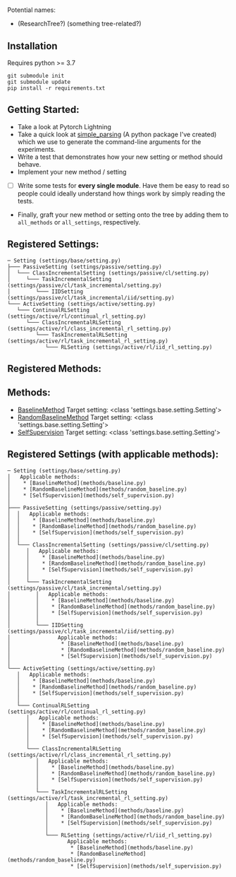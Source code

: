 # <repo name>
Potential names:
- (ResearchTree?) (something tree-related?)


## Installation
Requires python >= 3.7

```console
git submodule init
git submodule update
pip install -r requirements.txt
```

## Getting Started:
- Take a look at Pytorch Lightning
- Take a quick look at [simple_parsing](https://github.com/lebrice/SimpleParsing) (A python package I've created) which we use to generate the command-line arguments for the experiments.
- Write a test that demonstrates how your new setting or method should behave.
- Implement your new method / setting
- [ ] Write some tests for **every single module**. Have them be easy to read so people could ideally understand how things work by simply reading the tests.
- Finally, graft your new method or setting onto the tree by adding them to `all_methods` or `all_settings`, respectively.

<!-- MAKETREE -->
   



## Registered Settings:

```
─ Setting (settings/base/setting.py)
├─── PassiveSetting (settings/passive/setting.py)
│  └─── ClassIncrementalSetting (settings/passive/cl/setting.py)
│     └─── TaskIncrementalSetting (settings/passive/cl/task_incremental/setting.py)
│        └─── IIDSetting (settings/passive/cl/task_incremental/iid/setting.py)
└─── ActiveSetting (settings/active/setting.py)
   └─── ContinualRLSetting (settings/active/rl/continual_rl_setting.py)
      └─── ClassIncrementalRLSetting (settings/active/rl/class_incremental_rl_setting.py)
         └─── TaskIncrementalRLSetting (settings/active/rl/task_incremental_rl_setting.py)
            └─── RLSetting (settings/active/rl/iid_rl_setting.py)
```


## Registered Methods:

## Methods: 

* [BaselineMethod](methods/baseline.py)
     Target setting: <class 'settings.base.setting.Setting'>
* [RandomBaselineMethod](methods/random_baseline.py)
     Target setting: <class 'settings.base.setting.Setting'>
* [SelfSupervision](methods/self_supervision.py)
     Target setting: <class 'settings.base.setting.Setting'>


## Registered Settings (with applicable methods): 

```
─ Setting (settings/base/setting.py)
│   Applicable methods: 
│    * [BaselineMethod](methods/baseline.py)
│    * [RandomBaselineMethod](methods/random_baseline.py)
│    * [SelfSupervision](methods/self_supervision.py)
│   
├─── PassiveSetting (settings/passive/setting.py)
│  │   Applicable methods: 
│  │    * [BaselineMethod](methods/baseline.py)
│  │    * [RandomBaselineMethod](methods/random_baseline.py)
│  │    * [SelfSupervision](methods/self_supervision.py)
│  │   
│  └─── ClassIncrementalSetting (settings/passive/cl/setting.py)
│     │   Applicable methods: 
│     │    * [BaselineMethod](methods/baseline.py)
│     │    * [RandomBaselineMethod](methods/random_baseline.py)
│     │    * [SelfSupervision](methods/self_supervision.py)
│     │   
│     └─── TaskIncrementalSetting (settings/passive/cl/task_incremental/setting.py)
│        │   Applicable methods: 
│        │    * [BaselineMethod](methods/baseline.py)
│        │    * [RandomBaselineMethod](methods/random_baseline.py)
│        │    * [SelfSupervision](methods/self_supervision.py)
│        │   
│        └─── IIDSetting (settings/passive/cl/task_incremental/iid/setting.py)
│               Applicable methods: 
│                * [BaselineMethod](methods/baseline.py)
│                * [RandomBaselineMethod](methods/random_baseline.py)
│                * [SelfSupervision](methods/self_supervision.py)
│               
└─── ActiveSetting (settings/active/setting.py)
   │   Applicable methods: 
   │    * [BaselineMethod](methods/baseline.py)
   │    * [RandomBaselineMethod](methods/random_baseline.py)
   │    * [SelfSupervision](methods/self_supervision.py)
   │   
   └─── ContinualRLSetting (settings/active/rl/continual_rl_setting.py)
      │   Applicable methods: 
      │    * [BaselineMethod](methods/baseline.py)
      │    * [RandomBaselineMethod](methods/random_baseline.py)
      │    * [SelfSupervision](methods/self_supervision.py)
      │   
      └─── ClassIncrementalRLSetting (settings/active/rl/class_incremental_rl_setting.py)
         │   Applicable methods: 
         │    * [BaselineMethod](methods/baseline.py)
         │    * [RandomBaselineMethod](methods/random_baseline.py)
         │    * [SelfSupervision](methods/self_supervision.py)
         │   
         └─── TaskIncrementalRLSetting (settings/active/rl/task_incremental_rl_setting.py)
            │   Applicable methods: 
            │    * [BaselineMethod](methods/baseline.py)
            │    * [RandomBaselineMethod](methods/random_baseline.py)
            │    * [SelfSupervision](methods/self_supervision.py)
            │   
            └─── RLSetting (settings/active/rl/iid_rl_setting.py)
                   Applicable methods: 
                    * [BaselineMethod](methods/baseline.py)
                    * [RandomBaselineMethod](methods/random_baseline.py)
                    * [SelfSupervision](methods/self_supervision.py)
                   
```
